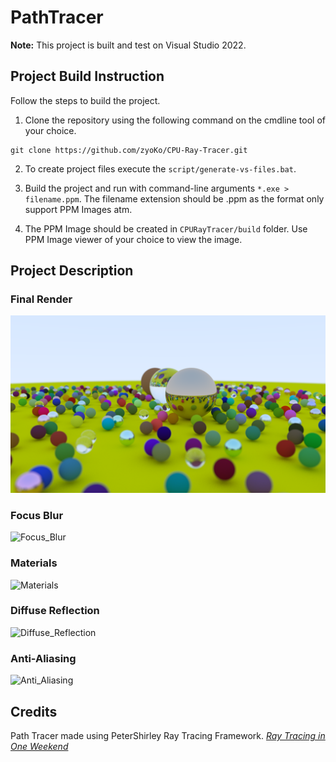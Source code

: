 # PathTracer

**Note:** This project is built and test on Visual Studio 2022.

## Project Build Instruction
Follow the steps to build the project.
1. Clone the repository using the following command on the cmdline tool of your choice.

```
git clone https://github.com/zyoKo/CPU-Ray-Tracer.git
```

2. To create project files execute the ```script/generate-vs-files.bat```.

3. Build the project and run with command-line arguments ```*.exe > filename.ppm```. The filename extension should be .ppm as the format only support PPM Images atm.

4. The PPM Image should be created in ```CPURayTracer/build``` folder. Use PPM Image viewer of your choice to view the image. 

## Project Description

### Final Render
![Final_Render](Images/FinalRender.png)

### Focus Blur
![Focus_Blur]()

### Materials
![Materials]()

### Diffuse Reflection
![Diffuse_Reflection]()

### Anti-Aliasing
![Anti_Aliasing]()

## Credits
Path Tracer made using PeterShirley Ray Tracing Framework.
[_Ray Tracing in One Weekend_](https://raytracing.github.io/)
